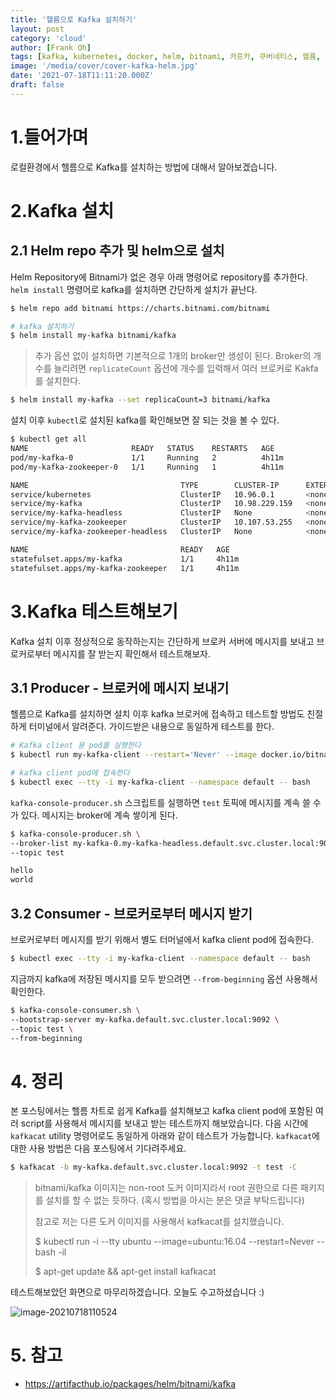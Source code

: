 ```yaml
---
title: '헬름으로 Kafka 설치하기'
layout: post
category: 'cloud'
author: [Frank Oh]
tags: [kafka, kubernetes, docker, helm, bitnami, 카프카, 쿠버네티스, 헬름, 차트]
image: '/media/cover/cover-kafka-helm.jpg'
date: '2021-07-18T11:11:20.000Z'
draft: false
---
```


# 1.들어가며

로컬환경에서 헬름으로 Kafka를 설치하는 방법에 대해서 알아보겠습니다. 

# 2.Kafka 설치

## 2.1 Helm repo 추가 및 helm으로 설치

Helm Repository에 Bitnami가 없은 경우 아래 명령어로 repository를 추가한다. `helm install` 명령어로 kafka를 설치하면 간단하게 설치가 끝난다. 

```bash
$ helm repo add bitnami https://charts.bitnami.com/bitnami

# kafka 설치하기
$ helm install my-kafka bitnami/kafka
```


> 추가 옵션 없이 설치하면 기본적으로 1개의 broker만 생성이 된다. Broker의 개수를 늘리려면 `replicateCount` 옵션에 개수를 입력해서 여러 브로커로 Kakfa를 설치한다. 

```bash
$ helm install my-kafka --set replicaCount=3 bitnami/kafka
```

설치 이후 `kubectl`로 설치된 kafka를 확인해보면 잘 되는 것을 볼 수 있다. 

```bash
$ kubectl get all
NAME                       READY   STATUS    RESTARTS   AGE
pod/my-kafka-0             1/1     Running   2          4h11m
pod/my-kafka-zookeeper-0   1/1     Running   1          4h11m

NAME                                  TYPE        CLUSTER-IP      EXTERNAL-IP   PORT(S)                      AGE
service/kubernetes                    ClusterIP   10.96.0.1       <none>        443/TCP                      4d22h
service/my-kafka                      ClusterIP   10.98.229.159   <none>        9092/TCP                     4h11m
service/my-kafka-headless             ClusterIP   None            <none>        9092/TCP,9093/TCP            4h11m
service/my-kafka-zookeeper            ClusterIP   10.107.53.255   <none>        2181/TCP,2888/TCP,3888/TCP   4h11m
service/my-kafka-zookeeper-headless   ClusterIP   None            <none>        2181/TCP,2888/TCP,3888/TCP   4h11m

NAME                                  READY   AGE
statefulset.apps/my-kafka             1/1     4h11m
statefulset.apps/my-kafka-zookeeper   1/1     4h11m
```

# 3.Kafka 테스트해보기

Kafka 설치 이후 정상적으로 동작하는지는 간단하게 브로커 서버에 메시지를 보내고 브로커로부터 메시지를 잘 받는지 확인해서 테스트해보자. 

## 3.1 Producer - 브로커에 메시지 보내기

헬름으로 Kafka를 설치하면 설치 이후 kafka 브로커에 접속하고 테스트할 방법도 친절하게 터미널에서 알려준다. 가이드받은 내용으로 동일하게 테스트를 한다. 

```bash
# Kafka client 용 pod를 실행한다
$ kubectl run my-kafka-client --restart='Never' --image docker.io/bitnami/kafka:2.7.0-debian-10-r109 --namespace default --command -- sleep infinity

# kafka client pod에 접속한다
$ kubectl exec --tty -i my-kafka-client --namespace default -- bash
```

`kafka-console-producer.sh` 스크립트를 실행하면 `test` 토픽에 메시지를 계속 쓸 수가 있다. 메시지는 broker에 계속 쌓이게 된다. 

```bash
$ kafka-console-producer.sh \
--broker-list my-kafka-0.my-kafka-headless.default.svc.cluster.local:9092 \
--topic test

hello
world
```



## 3.2 Consumer - 브로커로부터 메시지 받기

브로커로부터 메시지를 받기 위해서 별도 터머널에서 kafka client pod에 접속한다. 

```bash
$ kubectl exec --tty -i my-kafka-client --namespace default -- bash
```

지금까지 kafka에 저장된 메시지를 모두 받으려면 `--from-beginning` 옵션 사용해서 확인한다. 

```bash
$ kafka-console-consumer.sh \
--bootstrap-server my-kafka.default.svc.cluster.local:9092 \
--topic test \
--from-beginning
```

# 4. 정리

본 포스팅에서는 헬름 차트로 쉽게 Kafka를 설치해보고 kafka client pod에 포함된 여러 script를 사용해서 메시지를 보내고 받는 테스트까지 해보았습니다. 다음 시간에 `kafkacat` utility 명령어로도 동일하게 아래와 같이 테스트가 가능합니다. `kafkacat`에 대한 사용 방법은 다음 포스팅에서 기다려주세요. 

```bash
$ kafkacat -b my-kafka.default.svc.cluster.local:9092 -t test -C
```

> bitnami/kafka 이미지는 non-root 도커 이미지라서 root 권한으로 다른 패키지를 설치를 할 수 없는 듯하다. (혹시 방법을 아시는 분은 댓글 부탁드립니다)
>
> 참고로 저는 다른 도커 이미지를 사용해서 kafkacat를 설치했습니다.
>
> $ kubectl run -i --tty ubuntu --image=ubuntu:16.04 --restart=Never -- bash -il
>
> $ apt-get update && apt-get install kafkacat

테스트해보았던 화면으로 마무리하겠습니다. 오늘도 수고하셨습니다 :)

![image-20210718110524](/media/cloud/헬름으로-Kafka-설치하기/image-20210718110524.png)

# 5. 참고

- https://artifacthub.io/packages/helm/bitnami/kafka

